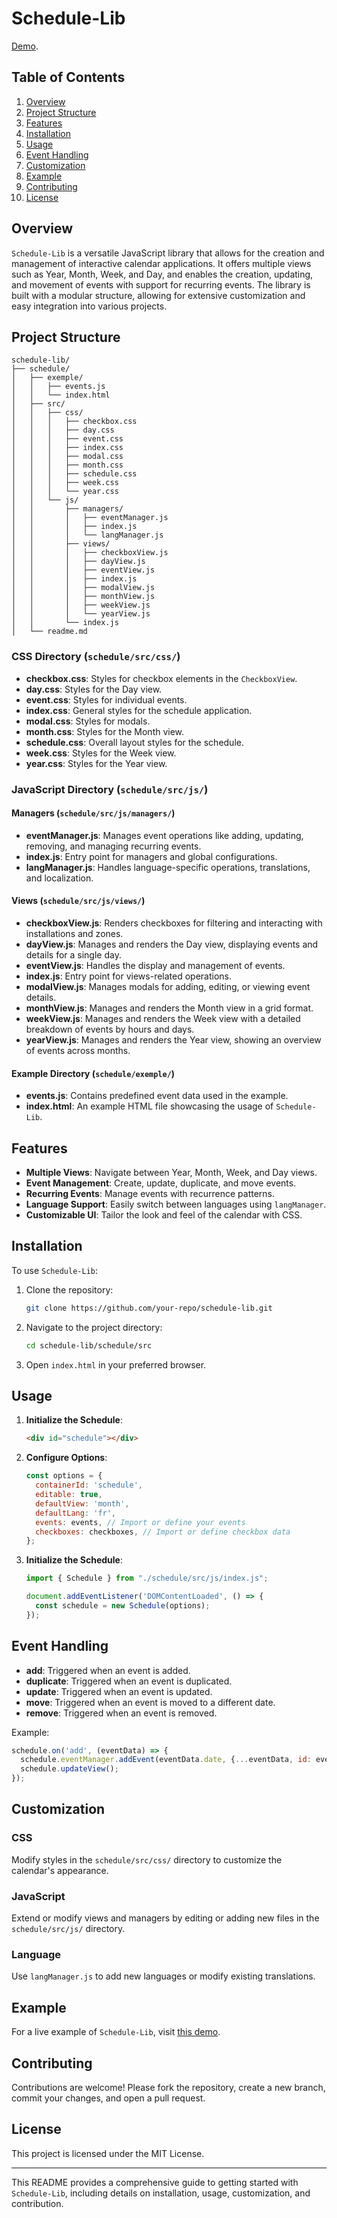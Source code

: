 
# Schedule-Lib
[Demo](https://harkyorix.github.io/schedule-lib/schedule/exemple/).
## Table of Contents

1. [Overview](#overview)
2. [Project Structure](#project-structure)
3. [Features](#features)
4. [Installation](#installation)
5. [Usage](#usage)
6. [Event Handling](#event-handling)
7. [Customization](#customization)
8. [Example](#example)
9. [Contributing](#contributing)
10. [License](#license)

## Overview

`Schedule-Lib` is a versatile JavaScript library that allows for the creation and management of interactive calendar applications. It offers multiple views such as Year, Month, Week, and Day, and enables the creation, updating, and movement of events with support for recurring events. The library is built with a modular structure, allowing for extensive customization and easy integration into various projects.

## Project Structure

```plaintext
schedule-lib/
├── schedule/
│   ├── exemple/
│   │   ├── events.js
│   │   └── index.html
│   ├── src/
│   │   ├── css/
│   │   │   ├── checkbox.css
│   │   │   ├── day.css
│   │   │   ├── event.css
│   │   │   ├── index.css
│   │   │   ├── modal.css
│   │   │   ├── month.css
│   │   │   ├── schedule.css
│   │   │   ├── week.css
│   │   │   └── year.css
│   │   └── js/
│   │       ├── managers/
│   │       │   ├── eventManager.js
│   │       │   ├── index.js
│   │       │   └── langManager.js
│   │       ├── views/
│   │       │   ├── checkboxView.js
│   │       │   ├── dayView.js
│   │       │   ├── eventView.js
│   │       │   ├── index.js
│   │       │   ├── modalView.js
│   │       │   ├── monthView.js
│   │       │   ├── weekView.js
│   │       │   └── yearView.js
│   │       └── index.js
│   └── readme.md
```

### CSS Directory (`schedule/src/css/`)

- **checkbox.css**: Styles for checkbox elements in the `CheckboxView`.
- **day.css**: Styles for the Day view.
- **event.css**: Styles for individual events.
- **index.css**: General styles for the schedule application.
- **modal.css**: Styles for modals.
- **month.css**: Styles for the Month view.
- **schedule.css**: Overall layout styles for the schedule.
- **week.css**: Styles for the Week view.
- **year.css**: Styles for the Year view.

### JavaScript Directory (`schedule/src/js/`)

#### Managers (`schedule/src/js/managers/`)

- **eventManager.js**: Manages event operations like adding, updating, removing, and managing recurring events.
- **index.js**: Entry point for managers and global configurations.
- **langManager.js**: Handles language-specific operations, translations, and localization.

#### Views (`schedule/src/js/views/`)

- **checkboxView.js**: Renders checkboxes for filtering and interacting with installations and zones.
- **dayView.js**: Manages and renders the Day view, displaying events and details for a single day.
- **eventView.js**: Handles the display and management of events.
- **index.js**: Entry point for views-related operations.
- **modalView.js**: Manages modals for adding, editing, or viewing event details.
- **monthView.js**: Manages and renders the Month view in a grid format.
- **weekView.js**: Manages and renders the Week view with a detailed breakdown of events by hours and days.
- **yearView.js**: Manages and renders the Year view, showing an overview of events across months.

#### Example Directory (`schedule/exemple/`)

- **events.js**: Contains predefined event data used in the example.
- **index.html**: An example HTML file showcasing the usage of `Schedule-Lib`.

## Features

- **Multiple Views**: Navigate between Year, Month, Week, and Day views.
- **Event Management**: Create, update, duplicate, and move events.
- **Recurring Events**: Manage events with recurrence patterns.
- **Language Support**: Easily switch between languages using `langManager`.
- **Customizable UI**: Tailor the look and feel of the calendar with CSS.

## Installation

To use `Schedule-Lib`:

1. Clone the repository:
    ```bash
    git clone https://github.com/your-repo/schedule-lib.git
    ```
2. Navigate to the project directory:
    ```bash
    cd schedule-lib/schedule/src
    ```
3. Open `index.html` in your preferred browser.

## Usage

1. **Initialize the Schedule**:
    ```html
    <div id="schedule"></div>
    ```

2. **Configure Options**:
    ```javascript
    const options = {
      containerId: 'schedule',
      editable: true,
      defaultView: 'month',
      defaultLang: 'fr',
      events: events, // Import or define your events
      checkboxes: checkboxes, // Import or define checkbox data
    };
    ```

3. **Initialize the Schedule**:
    ```javascript
    import { Schedule } from "./schedule/src/js/index.js";

    document.addEventListener('DOMContentLoaded', () => {
      const schedule = new Schedule(options);
    });
    ```

## Event Handling

- **add**: Triggered when an event is added.
- **duplicate**: Triggered when an event is duplicated.
- **update**: Triggered when an event is updated.
- **move**: Triggered when an event is moved to a different date.
- **remove**: Triggered when an event is removed.

Example:

```javascript
schedule.on('add', (eventData) => {
  schedule.eventManager.addEvent(eventData.date, {...eventData, id: events.length});
  schedule.updateView();
});
```

## Customization

### CSS

Modify styles in the `schedule/src/css/` directory to customize the calendar's appearance.

### JavaScript

Extend or modify views and managers by editing or adding new files in the `schedule/src/js/` directory.

### Language

Use `langManager.js` to add new languages or modify existing translations.

## Example

For a live example of `Schedule-Lib`, visit [this demo](https://harkyorix.github.io/schedule-lib/schedule/exemple/).

## Contributing

Contributions are welcome! Please fork the repository, create a new branch, commit your changes, and open a pull request.

## License

This project is licensed under the MIT License.

---

This README provides a comprehensive guide to getting started with `Schedule-Lib`, including details on installation, usage, customization, and contribution.
